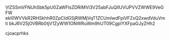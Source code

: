 VlZSSmVFNUhSbk5pU0ZaWFlsZDRiMVl3V25abFJuQllUVlJPVVZWWE9VeGFW
ekI0WVVkR2RHSkhhR0ZpCldGSjRWMjVqT1ZCUmIwdFpiVFZxQ2xwdVduVmti
bkJ6V25jOVBRb0tjV1ZyWW1ONWRuWm9hUT09CgplYXFpaGJyZHh2

cjoacprhks